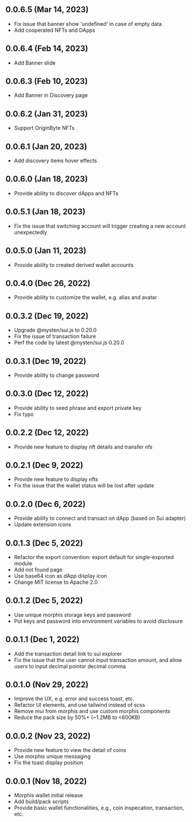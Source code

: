 ## 0.0.6.5 (Mar 14, 2023)

- Fix issue that banner show 'undefined' in case of empty data
- Add cooperated NFTs and DApps

## 0.0.6.4 (Feb 14, 2023)

- Add Banner slide

## 0.0.6.3 (Feb 10, 2023)

- Add Banner in Discovery page

## 0.0.6.2 (Jan 31, 2023)

- Support OriginByte NFTs

## 0.0.6.1 (Jan 20, 2023)

- Add discovery items hover effects

## 0.0.6.0 (Jan 18, 2023)

- Provide ability to discover dApps and NFTs

## 0.0.5.1 (Jan 18, 2023)

- Fix the issue that switching account will trigger creating a new account unexpectedly

## 0.0.5.0 (Jan 11, 2023)

- Provide ability to created derived wallet accounts

## 0.0.4.0 (Dec 26, 2022)

- Provide ability to customize the wallet, e.g. alias and avatar

## 0.0.3.2 (Dec 19, 2022)

- Upgrade @mysten/sui.js to 0.20.0
- Fix the issue of transaction failure
- Perf the code by latest @mysten/sui.js 0.20.0

## 0.0.3.1 (Dec 19, 2022)

- Provide ability to change password

## 0.0.3.0 (Dec 12, 2022)

- Provide ability to seed phrase and export private key
- Fix typo

## 0.0.2.2 (Dec 12, 2022)

- Provide new feature to display nft details and transfer nfs

## 0.0.2.1 (Dec 9, 2022)

- Provide new feature to display nfts
- Fix the issue that the wallet status will be lost after update

## 0.0.2.0 (Dec 6, 2022)

- Provide ability to connect and transact on dApp (based on Sui adapter)
- Update extension icons

## 0.0.1.3 (Dec 5, 2022)

- Refactor the export convention: export default for single-exported module
- Add not found page
- Use base64 icon as dApp display icon
- Change MIT license to Apache 2.0

## 0.0.1.2 (Dec 5, 2022)

- Use unique morphis storage keys and password
- Put keys and password into environment variables to avoid disclosure

## 0.0.1.1 (Dec 1, 2022)

- Add the transaction detail link to sui explorer
- Fix the issue that the user cannot input transaction amount, and allow users to input decimal pointor decimal comma

## 0.0.1.0 (Nov 29, 2022)

- Improve the UX, e.g. error and success toast, etc.
- Refactor UI elements, and use tailwind instead of scss
- Remove mui from morphis and use custom morphis components
- Reduce the pack size by 50%+ (~1.2MB to <600KB)

## 0.0.0.2 (Nov 23, 2022)

- Provide new feature to view the detail of coins
- Use morphis unique messaging
- Fix the toast display position

## 0.0.0.1 (Nov 18, 2022)

- Morphis wallet initial release
- Add build/pack scripts
- Provide basic wallet functionalities, e.g., coin inspecation, transaction, etc.
